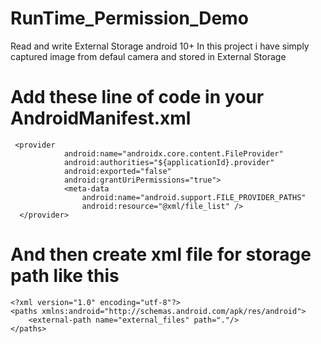 # RunTime_Permission_Demo
  Read and write External Storage android 10+
  In this project i have simply captured image from defaul camera and stored in External Storage 

# Add these line of code in your AndroidManifest.xml
     <provider
                android:name="androidx.core.content.FileProvider"
                android:authorities="${applicationId}.provider"
                android:exported="false"
                android:grantUriPermissions="true">
                <meta-data
                    android:name="android.support.FILE_PROVIDER_PATHS"
                    android:resource="@xml/file_list" />
      </provider>
  
# And then create xml file for storage path like this

    <?xml version="1.0" encoding="utf-8"?>
    <paths xmlns:android="http://schemas.android.com/apk/res/android">
        <external-path name="external_files" path="."/>
    </paths>
